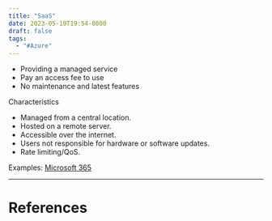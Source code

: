 ```yaml
---
title: "SaaS"
date: 2023-05-10T19:54-0800
draft: false
tags: 
  - "#Azure"
---
```

- Providing a managed service
- Pay an access fee to use
- No maintenance and latest features

Characteristics
- Managed from a central location.
- Hosted on a remote server.
- Accessible over the internet.
- Users not responsible for hardware or software updates.
- Rate limiting/QoS.

Examples: [Microsoft 365](/notes/)

---
# References
